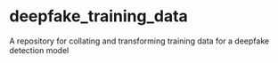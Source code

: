 # deepfake_training_data
A repository for collating and transforming training data for a deepfake detection model
